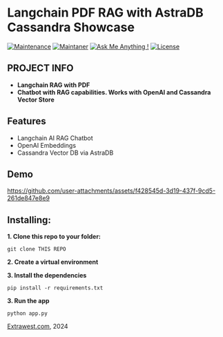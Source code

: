 #  Langchain PDF RAG with AstraDB Cassandra Showcase
[![Maintenance](https://img.shields.io/badge/Maintained%3F-yes-green.svg)]()
[![Maintaner](https://img.shields.io/static/v1?label=Andriy%20Gulak&message=Maintainer&color=red)](mailto:andriy.gulak@extrawest.com)
[![Ask Me Anything !](https://img.shields.io/badge/Ask%20me-anything-1abc9c.svg)](https://github.com/extrawest/langchain_rag_astradb/issues)
[![License](https://img.shields.io/badge/License-Apache_2.0-blue.svg)](https://opensource.org/licenses/Apache-2.0)

## PROJECT INFO
- **Langchain RAG with PDF**
- **Chatbot with RAG capabilities. Works with OpenAI and Cassandra Vector Store**

## Features
- Langchain AI RAG Chatbot
- OpenAI Embeddings  
- Cassandra Vector DB via AstraDB 

## Demo
https://github.com/user-attachments/assets/f428545d-3d19-437f-9cd5-261de847e8e9



## Installing:
**1. Clone this repo to your folder:**

```
git clone THIS REPO
```

**2. Create a virtual environment**

**3. Install the dependencies**

```
pip install -r requirements.txt
```
**3. Run the app**

```
python app.py
```

[Extrawest.com](https://www.extrawest.com), 2024



